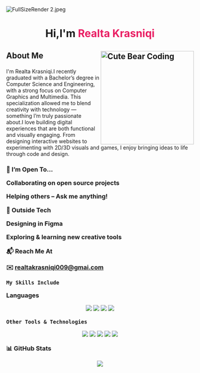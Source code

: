 <div class="container">
  <div class="left">
    <img src="link_to_image.jpg" alt="FullSizeRender 2.jpeg" />
  </div>
<h1 align="center">
  Hi,I'm <span style="color:#e91e63;">Realta Krasniqi</span> 
</h1>
<h2 align="Left">
<img align="right" alt="Cute Bear Coding" width="250" src="https://i.pinimg.com/originals/82/0d/43/820d430a62d360cf71c4a46f1d305f9c.gif" />


  About Me <span style="color:#e91e63;"></span>
</h2>
I'm Realta Krasniqi.I recently graduated with a Bachelor’s degree in Computer Science and Engineering, with a strong focus on Computer Graphics and Multimedia. This specialization allowed me to blend creativity with technology — something I’m truly passionate about.I love building digital experiences that are both functional and visually engaging. From designing interactive websites to experimenting with 2D/3D visuals and games, I enjoy bringing ideas to life through code and design.
<h3 align="Left">

  🤝 I’m Open To...

Collaborating on open source projects

Helping others – Ask me anything!

🎨 Outside Tech

Designing in Figma

Exploring & learning new creative tools

📬 Reach Me At

✉️ realtakrasniqi009@gmai.com

    My Skills Include

Languages
<p align="center">
  <img src="https://img.shields.io/badge/HTML5-E34F26?style=for-the-badge&logo=html5&logoColor=white" />
  <img src="https://img.shields.io/badge/CSS3-1572B6?style=for-the-badge&logo=css3&logoColor=white" />
  <img src="https://img.shields.io/badge/JavaScript-F7DF1E?style=for-the-badge&logo=javascript&logoColor=black" />
  <img src="https://img.shields.io/badge/C%23-239120?style=for-the-badge&logo=c-sharp&logoColor=white" />
</p>

 
    Other Tools & Technologies

<p align="center">
  <img src="https://img.shields.io/badge/VS Code-007ACC?style=for-the-badge&logo=visualstudiocode&logoColor=white" />
  <img src="https://img.shields.io/badge/Git-F05032?style=for-the-badge&logo=git&logoColor=white" />
  <img src="https://img.shields.io/badge/GitHub-181717?style=for-the-badge&logo=github&logoColor=white" />
  <img src="https://img.shields.io/badge/Trello-0052CC?style=for-the-badge&logo=trello&logoColor=white" />
  <img src="https://img.shields.io/badge/Notion-000000?style=for-the-badge&logo=notion&logoColor=white" />
</p>
<div class="project">

  📊 GitHub Stats
<p align="center">
  <img src="https://github-readme-stats.vercel.app/api?username=realta-alta&show_icons=true&theme=radical" />
</p>




